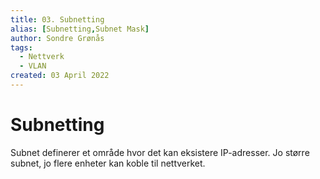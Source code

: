 ```yaml
---
title: 03. Subnetting
alias: [Subnetting,Subnet Mask]
author: Sondre Grønås
tags:
  - Nettverk
  - VLAN
created: 03 April 2022
---
```

# Subnetting
Subnet definerer et område hvor det kan eksistere IP-adresser. Jo større subnet, jo flere enheter kan koble til nettverket.